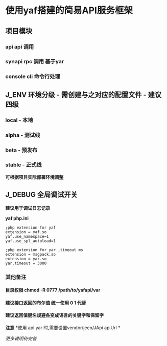 # 使用yaf搭建的简易API服务框架

## 项目模块
### api  api 调用
### synapi  rpc 调用 基于yar
### console  cli 命令行处理

## J_ENV 环境分级 - 需创建与之对应的配置文件 -  建议四级 
### local  - 本地
### alpha  - 测试线
### beta - 预发布
### stable - 正式线
**可根据项目实际部署环境调整**

## J_DEBUG 全局调试开关
**建议用于调试日志记录**


**yaf php.ini**

```
;php extension for yaf
extension = yaf.so
yaf.use_namespace=1
yaf.use_spl_autoload=1

;php extension for yar ,timeout ms
extension = msgpack.so
extension = yar.so
yar.timeout = 3000

```

### 其他备注
#### 目录权限 chmod -R 0777 /path/to/yafapi/var
#### 建议接口返回的布尔值 统一使用 0 1 代替
#### 建议返回值键名规避各变成语言的关键字和保留字

**注意**
*使用 api yar 时,需要设置vendor/jeen/JApi apiUrl *

*更多说明待完善*
